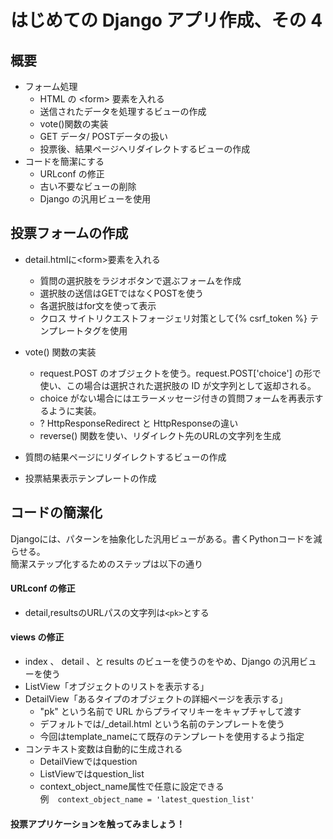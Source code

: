 # はじめての Django アプリ作成、その 4
## 概要
- フォーム処理
    - HTML の \<form\> 要素を入れる
    - 送信されたデータを処理するビューの作成
    - vote()関数の実装
    - GET データ/ POSTデータの扱い
    - 投票後、結果ページへリダイレクトするビューの作成
- コードを簡潔にする
     - URLconf の修正
     - 古い不要なビューの削除
     - Django の汎用ビューを使用
     
 ## 投票フォームの作成
- detail.htmlに\<form\>要素を入れる
    - 質問の選択肢をラジオボタンで選ぶフォームを作成
    - 選択肢の送信はGETではなくPOSTを使う
    - 各選択肢はfor文を使って表示
    - クロス サイトリクエストフォージェリ対策として{% csrf_token %} テンプレートタグを使用

- vote() 関数の実装
    -  request.POST のオブジェクトを使う。request.POST['choice'] の形で使い、この場合は選択された選択肢の ID が文字列として返却される。
    -  choice がない場合にはエラーメッセージ付きの質問フォームを再表示するように実装。
    - ? HttpResponseRedirect と HttpResponseの違い
    -  reverse() 関数を使い、リダイレクト先のURLの文字列を生成

- 質問の結果ページにリダイレクトするビューの作成  
- 投票結果表示テンプレートの作成

## コードの簡潔化
Djangoには、パターンを抽象化した汎用ビューがある。書くPythonコードを減らせる。  
簡潔ステップ化するためのステップは以下の通り
#### URLconf の修正
- detail,resultsのURLパスの文字列は`<pk>`とする
#### views の修正
- index 、 detail 、と results のビューを使うのをやめ、Django の汎用ビューを使う
- ListView「オブジェクトのリストを表示する」
- DetailView「あるタイプのオブジェクトの詳細ページを表示する」
    - "pk" という名前で URL からプライマリキーをキャプチャして渡す
    - デフォルトでは<app name>/<model name>_detail.html という名前のテンプレートを使う
    - 今回はtemplate_nameにて既存のテンプレートを使用するよう指定
- コンテキスト変数は自動的に生成される
    - DetailViewではquestion 
    - ListViewではquestion_list 
    - context_object_name属性で任意に設定できる  
    例　`context_object_name = 'latest_question_list'`
 
 #### 投票アプリケーションを触ってみましょう！
